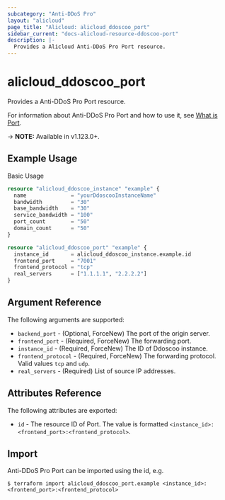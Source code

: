 ```yaml
---
subcategory: "Anti-DDoS Pro"
layout: "alicloud"
page_title: "Alicloud: alicloud_ddoscoo_port"
sidebar_current: "docs-alicloud-resource-ddoscoo-port"
description: |-
  Provides a Alicloud Anti-DDoS Pro Port resource.
---
```


# alicloud\_ddoscoo\_port

Provides a Anti-DDoS Pro Port resource.

For information about Anti-DDoS Pro Port and how to use it, see [What is Port](https://www.alibabacloud.com/help/en/doc-detail/157482.htm).

-> **NOTE:** Available in v1.123.0+.

## Example Usage

Basic Usage

```terraform
resource "alicloud_ddoscoo_instance" "example" {
  name              = "yourDdoscooInstanceName"
  bandwidth         = "30"
  base_bandwidth    = "30"
  service_bandwidth = "100"
  port_count        = "50"
  domain_count      = "50"
}

resource "alicloud_ddoscoo_port" "example" {
  instance_id       = alicloud_ddoscoo_instance.example.id
  frontend_port     = "7001"
  frontend_protocol = "tcp"
  real_servers      = ["1.1.1.1", "2.2.2.2"]
}

```

## Argument Reference

The following arguments are supported:

* `backend_port` - (Optional, ForceNew) The port of the origin server.
* `frontend_port` - (Required, ForceNew) The forwarding port.
* `instance_id` - (Required, ForceNew) The ID of Ddoscoo instance.
* `frontend_protocol` - (Required, ForceNew) The forwarding protocol. Valid values `tcp` and `udp`.
* `real_servers` - (Required) List of source IP addresses.

## Attributes Reference

The following attributes are exported:

* `id` - The resource ID of Port. The value is formatted `<instance_id>:<frontend_port>:<frontend_protocol>`.

## Import

Anti-DDoS Pro Port can be imported using the id, e.g.

```
$ terraform import alicloud_ddoscoo_port.example <instance_id>:<frontend_port>:<frontend_protocol>
```